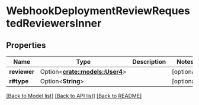# WebhookDeploymentReviewRequestedReviewersInner

## Properties

Name | Type | Description | Notes
------------ | ------------- | ------------- | -------------
**reviewer** | Option<[**crate::models::User4**](User_4.md)> |  | [optional]
**r#type** | Option<**String**> |  | [optional]

[[Back to Model list]](../README.md#documentation-for-models) [[Back to API list]](../README.md#documentation-for-api-endpoints) [[Back to README]](../README.md)


